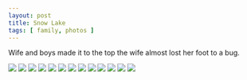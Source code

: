 ```yaml
---
layout: post
title: Snow Lake
tags: [ family, photos ]
---
```

Wife and boys made it to the top the wife almost lost her foot to a bug. 
<script src="https://ajax.googleapis.com/ajax/libs/jquery/1.11.1/jquery.min.js" ></script>
<link href="https://cdnjs.cloudflare.com/ajax/libs/fotorama/4.6.4/fotorama.min.css" rel="stylesheet">
<script src="https://cdnjs.cloudflare.com/ajax/libs/fotorama/4.6.4/fotorama.min.js" ></script>

<div class="fotorama"  data-allowfullscreen="true">
    <!--https://photos.app.goo.gl/P6wLg8L2oKhVvrQo9-->
    <img src="https://images.northbriton.net/AP1GczNZ5XoGdbujk4y-nKO70KMN_LvUWdcHurhszg-g_hgnz9fbnskdPSBvlyR3jfMaSBM2gy4lH81C-XH3gupLiOieDMXBKr4lcGPxUpLaKvk80hRR-enc">
    <img src="https://images.northbriton.net/AP1GczPYapD205VvWabEG6DJfjLFVYZmNUrWQEtISiR_BBbsFO8eHHouO91vf_g7y0OwQvJ7bD8364C7XA_g3TXRNED_dAT0QhHs54M8FTTVGJrIWgf7TTMy">
    <img src="https://images.northbriton.net/AP1GczOH_kWDgM4nbFA9XRWLOSDq1myHDiu7KBJPIHKsaU8TlDDGg291WsAe3p2WgbYJNRqnV85bok1tluXJzLinqdg48V3ynPzTVPOpWmba_3-S769p_43A">
    <img src="https://images.northbriton.net/AP1GczMGvlxJcS3xMnGhsvZo79QI1hZNJAZftERb19Xy5dCu820CMPfO45oMKpGCZ6AYewnnd5sTCqUiPfBZ3OODRJprpsBRBM0Ho5rKz0YUiMGnd-FzABQ_">
    <img src="https://images.northbriton.net/AP1GczP0Ouuc86LdQHnsEtbILA5BEzwiy9LmOj3Xd0V8PrxQnW3wWRupKsl_epfGddtiqmEcbHs5EdfVWgADn5hXW5eBOMmLdb3gSew5n9WuIVpOFZDI3977">
    <img src="https://images.northbriton.net/AP1GczO8iHBa1jpaafJU0Gdk0PJx5uSvTcFNaDuNOs8czJQ1xKXyOgr6AgvJJtyJROUzPjjPp4N8-JAkpNr_SEFIf2mtWXEIn0NqWwRbVc96F5FMEsUwILDg">
    <img src="https://images.northbriton.net/AP1GczNKuOMtAh5KUeGriczv88xto7XqSXHQOnSJquHMRg_G2mhSKDx2y-hccA1xSt6aN3h2s0CYa-4bBcE5Y55QSO3OitmeUSbSbQFkr3PoabhDAcVdSDXI">
    <img src="https://images.northbriton.net/AP1GczOPikgBTpRVmJf-A91DCI91UrgTDPCWsucsRD5rKi4yyqljTP1nxjyMs9tZQHaRy4-oTcA_qkY4Oucq5mRADP2SOQgO3ZIZy_jeODyUx1hKPDbzF5CT">
    <img src="https://images.northbriton.net/AP1GczMLhNauaTrXdc-gaexL7gNz7WCBfLD6NMSOyhOSvUa1M9FtjNiqnqTnYO3kpDM8uAGkf80DYzXKJBH2KoE_WcW23gTe8IIna7tUveVyU2eNHg5aNJyt">
    <img src="https://images.northbriton.net/AP1GczNNj53ukCsSVSTkE4ZpQg1gIDXc-4NBvH-awqspVLQiic5JplVaIQImnPLsl0RIegE4s915cnERfv3V50DeClKR1vRdycg-folXADwnzJYwjBYVpjfC">
    <img src="https://images.northbriton.net/AP1GczM1WCFtLp3WQEyCTER5iJ1cyF_2XgNAIWl-4CfJm5Ez2YFNn1TdRXOiTi5qZAhopqVyOl0BcmkK2YqhJfLWN1D2R6TerHYK8zRwz2gfQ2Y7-cwVxsNm">
    <img src="https://images.northbriton.net/AP1GczPbP4cGJXpXZcGkpNF0XdCeusGbwbnoRiP0LtV3CEOYmHIqAj2BkJil763j3b3kiYX2Kq7z737roTIWSzccsq4aXbOlS_MjqNmTAGCkwLmXc6KKIBq4">
    <img src="https://images.northbriton.net/AP1GczPEtolKFWHEUzwh74aUtrb675hmeYghLB_VME79pKbhneDdIvJDGEAPtZABhw6dq6G8lz0caF7-NCdqvu1ZzlcaCmdMyShWxF05Ijpxqk9BpS7qtyjj">
</div>